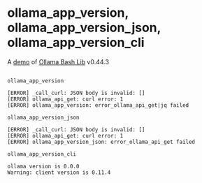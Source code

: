 # ollama_app_version, ollama_app_version_json, ollama_app_version_cli

A [demo](../README.md#demos) of [Ollama Bash Lib](https://github.com/attogram/ollama-bash-lib) v0.44.3
```

ollama_app_version

[ERROR] _call_curl: JSON body is invalid: []
[ERROR] ollama_api_get: curl error: 1
[ERROR] ollama_app_version: error_ollama_api_get|jq failed

ollama_app_version_json

[ERROR] _call_curl: JSON body is invalid: []
[ERROR] ollama_api_get: curl error: 1
[ERROR] ollama_app_version_json: error_ollama_api_get failed

ollama_app_version_cli

ollama version is 0.0.0
Warning: client version is 0.11.4
```
